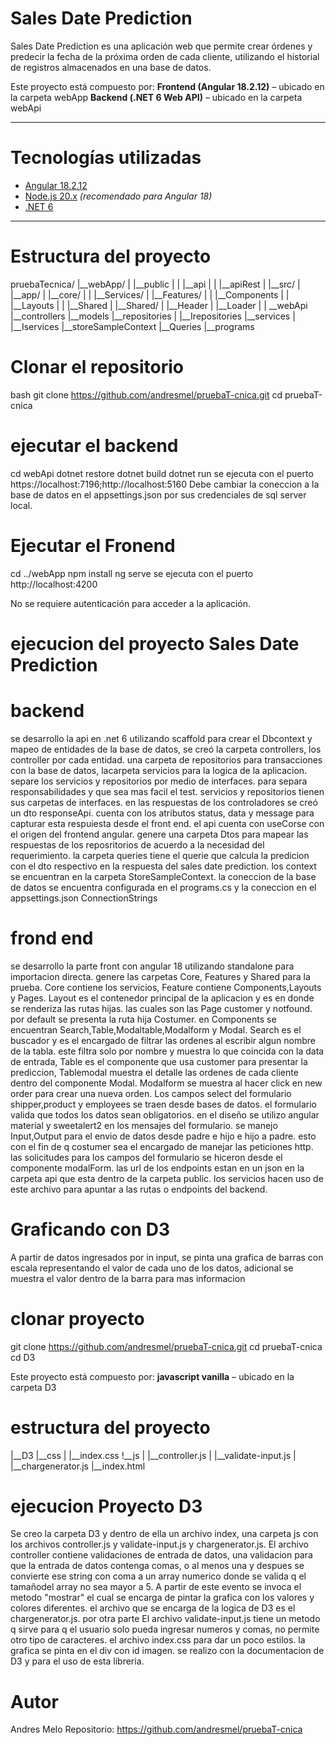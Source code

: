 # Sales Date Prediction

Sales Date Prediction es una aplicación web que permite crear órdenes y predecir la fecha de la próxima orden de cada cliente, utilizando el historial de registros almacenados en una base de datos.

Este proyecto está compuesto por:
**Frontend (Angular 18.2.12)** – ubicado en la carpeta webApp
**Backend (.NET 6 Web API)** – ubicado en la carpeta webApi

---

# Tecnologías utilizadas

- [Angular 18.2.12](https://angular.io/)
- [Node.js 20.x](https://nodejs.org/) *(recomendado para Angular 18)*
- [.NET 6](https://dotnet.microsoft.com/en-us/download/dotnet/6.0)

---

# Estructura del proyecto
 pruebaTecnica/
     |__webApp/
     |    |__public
     |    |    |__api
     |     |        |__apiRest
     |     |__src/
     |        |__app/
     |            |__core/
     |            |    |__Services/
     |            |__Features/
     |            |    |__Components
     |            |    |__Layouts
     |            |    |__Shared
     |            |__Shared/ 
     |                 |__Header
     |                 |__Loader
     |
     | __webApi
           |__controllers
           |__models
           |__repositories
           |     |__Irepositories
           |__services
           |     |__Iservices
           |__storeSampleContext
           |__Queries
           |__programs

 # Clonar el repositorio

bash
git clone https://github.com/andresmel/pruebaT-cnica.git
cd pruebaT-cnica

# ejecutar el backend
  cd webApi
  dotnet restore
  dotnet build
  dotnet run
  se ejecuta con el puerto https://localhost:7196;http://localhost:5160
  Debe cambiar la coneccion a la base de datos en el appsettings.json por sus credenciales de sql server local.

# Ejecutar el Fronend
cd ../webApp
npm install
ng serve
se ejecuta con el puerto http://localhost:4200


No se requiere autenticación para acceder a la aplicación.

# ejecucion del proyecto Sales Date Prediction
# backend
se desarrollo la api en .net 6 utilizando scaffold para crear el  Dbcontext y mapeo de entidades de la base de datos, se creó la carpeta controllers, los controller por cada entidad. una carpeta de repositorios para transacciones con la base de datos, lacarpeta servicios para la logica de la aplicacion. separe los servicios y repositorios por medio de interfaces. para separa responsabilidades y que sea mas facil el test. servicios y repositorios tienen sus carpetas de interfaces. en las respuestas de los controladores se creó un dto responseApi. cuenta con los atributos  status, data y message para capturar esta respuiesta desde el front end.
el api cuenta con useCorse con el origen del frontend angular. genere una carpeta Dtos para mapear las respuestas de los reposritorios de acuerdo a la necesidad del requerimiento. la carpeta queries tiene el querie que calcula la predicion con el dto respectivo en la respuesta del sales date prediction.
los context se encuentran en la carpeta StoreSampleContext. la coneccion de la base de datos  se encuentra configurada en el programs.cs y la coneccion en el appsettings.json ConnectionStrings

# frond end

se desarrollo la parte front con angular 18 utilizando standalone para importacion directa. genere las carpetas Core, Features y Shared para la prueba. Core contiene los servicios, Feature contiene Components,Layouts y Pages. Layout es el contenedor principal de la aplicacion y es en donde se renderiza las rutas hijas. las cuales son las Page customer y notfound. por default se presenta la ruta hija Costumer. en Components se encuentran Search,Table,Modaltable,Modalform y Modal. Search es el buscador y es el encargado de filtrar las ordenes al escribir algun nombre de la tabla. este filtra solo por nombre  y muestra lo que coincida con la data de entrada, Table es el componente que usa customer para presentar la prediccion, Tablemodal muestra el detalle las ordenes de cada cliente dentro del componente Modal. Modalform se muestra al hacer click en new order para crear una nueva orden. Los campos select del formulario shipper,product y employees se traen desde bases de datos. el formulario valida que todos los datos sean obligatorios. en el diseño se utilizo angular material y sweetalert2 en los mensajes del formulario. se manejo Input,Output para el envio 
de datos desde padre e hijo e hijo a padre. esto con el fin de q costumer sea el encargado de manejar las peticiones http. las solicitudes para los campos del formulario se hiceron desde el componente modalForm.
las url de los endpoints  estan en un json en la carpeta api que esta dentro de la carpeta public.
los servicios hacen uso de este archivo para apuntar a las rutas o endpoints del backend.



# Graficando con D3
  A partir de datos ingresados por in input, se pinta una grafica de barras con escala representando el valor de cada uno de los datos, adicional se muestra el valor dentro de la barra para mas informacion

# clonar proyecto

git clone https://github.com/andresmel/pruebaT-cnica.git
cd pruebaT-cnica
cd D3


Este proyecto está compuesto por:
**javascript vanilla** – ubicado en la carpeta D3

# estructura del proyecto

|__D3
    |__css
    |   |__index.css
    !__js
    |   |__controller.js
    |   |__validate-input.js
    |   |__chargenerator.js
    |__index.html



# ejecucion Proyecto D3

Se creo la carpeta D3 y dentro de ella un archivo index, una carpeta js con los archivos controller.js y validate-input.js y chargenerator.js. El archivo controller contiene validaciones de entrada de datos, una validacion para que la entrada de datos contenga comas, o al menos una y despues se convierte ese string con coma a un array numerico donde se valida q el tamañodel array  no sea mayor a 5. A partir de este evento se invoca el metodo "mostrar" el cual se encarga de pintar la grafica con los valores y colores diferentes. el archivo que se encarga de la logica de D3 es el chargenerator.js. por otra parte El archivo validate-input.js tiene un metodo q sirve para q el usuario solo pueda ingresar numeros y comas, no permite  otro tipo de caracteres. el archivo index.css para dar un poco estilos. la grafica se pinta en el div con id imagen. se realizo con la documentacion de D3 y para el uso de esta libreria.



 # Autor
 Andres Melo
 Repositorio: https://github.com/andresmel/pruebaT-cnica

